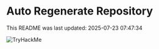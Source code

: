 # Auto Regenerate Repository

This README was last updated: 2025-07-23 07:47:34

 ![TryHackMe](https://tryhackme.com/badge/533634)